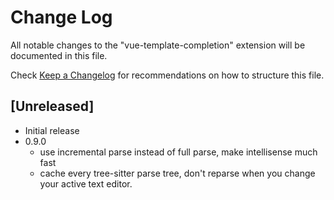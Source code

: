 # Change Log
All notable changes to the "vue-template-completion" extension will be documented in this file.

Check [Keep a Changelog](http://keepachangelog.com/) for recommendations on how to structure this file.

## [Unreleased]
- Initial release
- 0.9.0
  - use incremental parse instead of full parse, make intellisense much fast
  - cache every tree-sitter parse tree, don't reparse when you change your active text editor. 